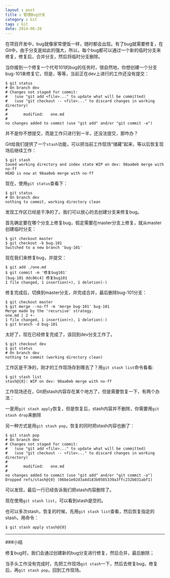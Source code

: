 ```yaml
---
layout : post
title : 管理Bug分支
category : Git
tags : Git
date: 2014-06-28
---
```

在项目开发中，bug就像家常便饭一样，随时都会出现。有了bug就需要修复，在Git中，由于分支是如此的强大，所以，每个bug都可以通过一个新的临时分支来修复，修复后，合并分支，然后将临时分支删除。

当你接到一个修复一个代号101的bug的任务时，很自然地，你想创建一个分支bug-101来修复它，但是，等等，当前正在dev上进行的工作还没有提交：

	$ git status
	# On branch dev
	# Changes not staged for commit:
	#   (use "git add <file>..." to update what will be committed)
	#   (use "git checkout -- <file>..." to discard changes in working directory)
	#
	#       modified:   one.md
	#
	no changes added to commit (use "git add" and/or "git commit -a")

<!--more-->

并不是你不想提交，而是工作只进行到一半，还没法提交，那咋办？

Git给我们提供了一个`stash`功能，可以把当前工作现场“储藏”起来，等以后恢复现场后继续工作：

	$ git stash
	Saved working directory and index state WIP on dev: 98aa0eb merge with no-ff
	HEAD is now at 98aa0eb merge with no-ff

现在，使用`git status`查看下：

	$ git status
	# On branch dev
	nothing to commit, working directory clean

发现工作区已经是干净的了。我们可以放心的去创建分支来修复bug。

首先确定要在哪个分支上修复bug，假定需要在master分支上修复，就从master创建临时分支：

	$ git checkout master
	$ git checkout -b bug-101
	Switched to a new branch 'bug-101'

现在我们来修复bug，并提交：

	$ git add ./one.md
	$ git commit -m '修复bug101'
	[bug-101 ddc86c4] 修复bug101
 	1 file changed, 1 insertion(+), 1 deletion(-)

修复完成后，切换到master分支，并完成合并，最后删除bug-101分支：

	$ git checkout master
	$ git merge --no-ff -m 'merge bug-101' bug-101
	Merge made by the 'recursive' strategy.
 	one.md | 2 +-
 	1 file changed, 1 insertion(+), 1 deletion(-)
	$ git branch -d bug-101

太好了，现在已经修复完成了，该回到dev分支工作了。

	$ git checkout dev
	$ git status
	# On branch dev
	nothing to commit (working directory clean)

工作区是干净的，刚才的工作现场存到哪去了？用`git stash list`命令看看:

	$ git stash list
	stash@{0}: WIP on dev: 98aa0eb merge with no-ff

工作现场还在，Git把stash内容存在某个地方了，但是需要恢复一下，有两个办法：

一是用`git stash apply`恢复，但是恢复后，stash内容并不删除，你需要用`git stash drop`来删除

另一种方式是用`git stash pop`，恢复的同时把stash内容也删了：

	$ git stash pop
	# On branch dev
	# Changes not staged for commit:
	#   (use "git add <file>..." to update what will be committed)
	#   (use "git checkout -- <file>..." to discard changes in working directory)
	#
	#       modified:   one.md
	#
	no changes added to commit (use "git add" and/or "git commit -a")
	Dropped refs/stash@{0} (06be1e02d3a4d183b0585339a3ffc232b031abf1)

可以发现，最后一行已经告诉我们把stash内容删除了。

现在使用`git stash list`，可以看到stash是空的。

也可以多次stash，恢复的时候，先用`git stash list`查看，然后恢复指定的stash，用命令：

	$ git stash apply stash@{0}

---

###小结

修复bug时，我们会通过创建新的bug分支进行修复，然后合并，最后删除；

当手头工作没有完成时，先把工作现场`git stash`一下，然后去修复bug，修复后，再`git stash pop`，回到工作现场。

	






